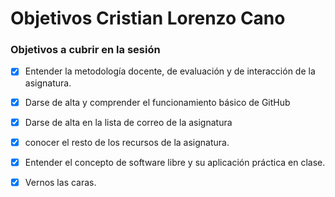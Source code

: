 # Objetivos Cristian Lorenzo Cano
### Objetivos a cubrir en la sesión

- [x] Entender la metodología docente, de evaluación y de interacción de la asignatura.
- [x] Darse de alta y comprender el funcionamiento básico de GitHub 
- [x] Darse de alta en la lista de correo de la asignatura
- [x] conocer el resto de los recursos de la asignatura.
- [x] Entender el concepto de software libre y su aplicación práctica en clase.
- [x] Vernos las caras.

